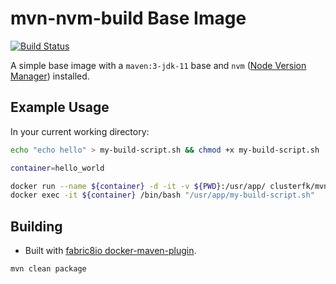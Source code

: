 # mvn-nvm-build Base Image #
[![Build Status](https://travis-ci.org/clusterfk/docker-base-images.svg?branch=master)](https://travis-ci.org/clusterfk/docker-base-images)

A simple base image with a `maven:3-jdk-11` base and `nvm` ([Node Version Manager](https://github.com/nvm-sh/nvm)) installed.

## Example Usage ##

In your current working directory:

```sh
echo "echo hello" > my-build-script.sh && chmod +x my-build-script.sh

container=hello_world

docker run --name ${container} -d -it -v ${PWD}:/usr/app/ clusterfk/mvn-nvm-build
docker exec -it ${container} /bin/bash "/usr/app/my-build-script.sh"
```

## Building ##

* Built with [fabric8io docker-maven-plugin](https://github.com/fabric8io/docker-maven-plugin/).

```sh
mvn clean package
```
